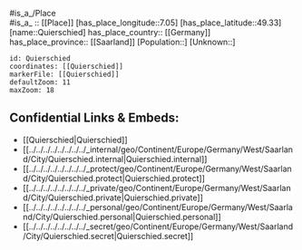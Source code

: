 ﻿---
location: [49.33,7.05] 
mapzoom: [7,12] 
mapmarker: city 
type: City
tags:
- geo/City


SpocWebEntityId: 33580
isDeleted: false
confidential: public

---
#is_a_/Place  
#is_a_ :: [[Place]] 
[has_place_longitude::7.05] 
[has_place_latitude::49.33] 
[name::Quierschied] 
has_place_country:: [[Germany]]  
has_place_province:: [[Saarland]] 
[Population::] 
[Unknown::] 


```leaflet
id: Quierschied
coordinates: [[Quierschied]] 
markerFile: [[Quierschied]] 
defaultZoom: 11 
maxZoom: 18
```


## Confidential Links & Embeds: 
- [[Quierschied|Quierschied]]  
- [[../../../../../../../../_internal/geo/Continent/Europe/Germany/West/Saarland/City/Quierschied.internal|Quierschied.internal]] 
- [[../../../../../../../../_protect/geo/Continent/Europe/Germany/West/Saarland/City/Quierschied.protect|Quierschied.protect]] 
- [[../../../../../../../../_private/geo/Continent/Europe/Germany/West/Saarland/City/Quierschied.private|Quierschied.private]] 
- [[../../../../../../../../_personal/geo/Continent/Europe/Germany/West/Saarland/City/Quierschied.personal|Quierschied.personal]] 
- [[../../../../../../../../_secret/geo/Continent/Europe/Germany/West/Saarland/City/Quierschied.secret|Quierschied.secret]] 
